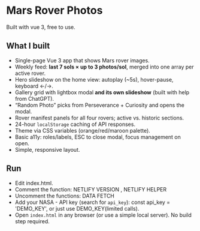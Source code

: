# Mars Rover Photos

Built with vue 3, free to use.

## What I built
- Single-page Vue 3 app that shows Mars rover images.
- Weekly feed: **last 7 sols × up to 3 photos/sol**, merged into one array per active rover.
- Hero slideshow on the home view: autoplay (~5s), hover-pause, keyboard ←/→.
- Gallery grid with lightbox modal **and its own slideshow** (built with help from ChatGPT).
- “Random Photo” picks from Perseverance + Curiosity and opens the modal.
- Rover manifest panels for all four rovers; active vs. historic sections.
- 24-hour `localStorage` caching of API responses.
- Theme via CSS variables (orange/red/maroon palette).
- Basic a11y: roles/labels, ESC to close modal, focus management on open.
- Simple, responsive layout.

## Run
- Edit index.html.
- Comment the function: NETLIFY VERSION , NETLIFY HELPER
- Uncomment the functions: DATA FETCH
- Add your NASA - API key (search for `api_key`): const api_key = 'DEMO_KEY', or just use DEMO_KEY(limited calls).
- Open `index.html` in any browser (or use a simple local server). No build step required.
